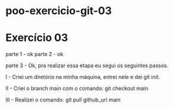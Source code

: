 # poo-exercicio-git-03

# Exercício 03

parte 1 - ok
parte 2 - ok

parte 3 - Ok, pra realizar essa etapa eu segui os seguintes passos.

I - Criei um diretório na minha máquina, entrei nele e dei git init.

II - Criei o branch main com o comando: git checkout main

III - Realizei o comando:  git pull github_url main
